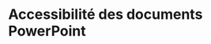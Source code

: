 # Accessibilité des documents PowerPoint
<script>$(document).ready(function () {
    setBreadcrumb([{"label":"PowerPoint accessible"}]);
    addSubMenu([
      {"label":"Créer un document accessible","url":"powerpoint-create.html"}, 
      {"label":"Comment tester mon document","url":"powerpoint-test.html"}
    ]);
});</script>

<style>code {font-weight: bold;}</style>


<!--  This file is part of a11y-guidelines | Our vision of mobile & web accessibility guidelines and best practices, with valid/invalid examples.
 Copyright (C) 2016  Orange SA
 See the Creative Commons Legal Code Attribution-ShareAlike 3.0 Unported License for more details (LICENSE file). -->